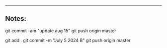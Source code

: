 ----

## Notes:

git commit -am "update aug 15"
git push origin master

git add .
git commit -m "July 5 2024 B"
git push origin master
